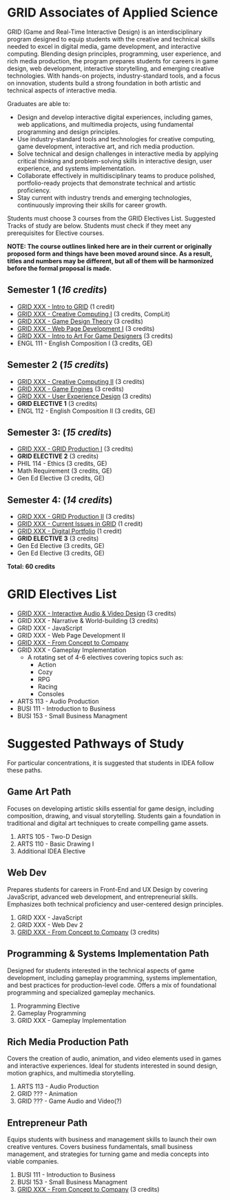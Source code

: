 # GRID Associates of Applied Science

GRID (Game and Real-Time Interactive Design) is an interdisciplinary program designed to equip students with the creative and technical skills needed to excel in digital media, game development, and interactive computing. Blending design principles, programming, user experience, and rich media production, the program prepares students for careers in game design, web development, interactive storytelling, and emerging creative technologies. With hands-on projects, industry-standard tools, and a focus on innovation, students build a strong foundation in both artistic and technical aspects of interactive media.

Graduates are able to:

* Design and develop interactive digital experiences, including games, web applications, and multimedia projects, using fundamental programming and design principles.
* Use industry-standard tools and technologies for creative computing, game development, interactive art, and rich media production.
* Solve technical and design challenges in interactive media by applying critical thinking and problem-solving skills in interactive design, user experience, and systems implementation.
* Collaborate effectively in multidisciplinary teams to produce polished, portfolio-ready projects that demonstrate technical and artistic proficiency.
* Stay current with industry trends and emerging technologies, continuously improving their skills for career growth.

Students must choose 3 courses from the GRID Electives List. Suggested Tracks of study are below. Students must check if they meet any prerequisites for Elective courses.

**NOTE: The course outlines linked here are in their current or originally proposed form and things have been moved around since. As a result, titles and numbers may be different, but all of them will be harmonized before the formal proposal is made.**

## Semester 1 (*16 credits*)
* [GRID XXX - Intro to GRID](../classes/intro-to-grid.md) (1 credit)
* [GRID XXX - Creative Computing I](../classes/creative-computing-i.md) (3 credits, CompLit)
* [GRID XXX - Game Design Theory](../classes/game-design-theory.md) (3 credits)
* [GRID XXX - Web Page Development I](../classes/web-page-development-i.md) (3 credits)
* [GRID XXX - Intro to Art For Game Designers](../classes/intro-to-art-for-game-designers.md) (3 credits)
* ENGL 111 - English Composition I (3 credits, GE)

## Semester 2 (*15 credits*)
* [GRID XXX - Creative Computing II](../classes/creative-computing-ii.md) (3 credits)
* [GRID XXX - Game Engines](../classes/game-engines.md) (3 credits)
* [GRID XXX - User Experience Design](../classes/user-experience-design.md) (3 credits)
* **GRID ELECTIVE 1** (3 credits)
* ENGL 112 - English Composition II (3 credits, GE)

## Semester 3: (*15 credits*)
* [GRID XXX - GRID Production I](../classes/grid-production-1.md) (3 credits)
* **GRID ELECTIVE 2** (3 credits)
* PHIL 114 - Ethics (3 credits, GE)
* Math Requirement (3 credits, GE)
* Gen Ed Elective (3 credits, GE)

## Semester 4: (*14 credits*)
* [GRID XXX - GRID Production II](../classes/grid-production-ii.md) (3 credits)
* [GRID XXX - Current Issues in GRID](../classes/current-issues-in-grid.md) (1 credit)
* [GRID XXX - Digital Portfolio](../classes/digital-portfolio.md) (1 credit)
* **GRID ELECTIVE 3** (3 credits)
* Gen Ed Elective (3 credits, GE)
* Gen Ed Elective (3 credits, GE)

**Total: 60 credits**


# GRID Electives List

* [GRID XXX - Interactive Audio & Video Design](../classes/interactive-audio-video-design.md) (3 credits)
* GRID XXX - Narrative & World-building (3 credits)
* GRID XXX - JavaScript
* GRID XXX - Web Page Development II
* [GRID XXX - From Concept to Company](../classes/from-concept-to-company.md)
* GRID XXX - Gameplay Implementation
    * A rotating set of 4-6 electives covering topics such as:
        * Action
        * Cozy
        * RPG
        * Racing
        * Consoles
* ARTS 113 - Audio Production
* BUSI 111 - Introduction to Business
* BUSI 153 - Small Business Managment

# Suggested Pathways of Study

For particular concentrations, it is suggested that students in IDEA follow these paths.

## Game Art Path
Focuses on developing artistic skills essential for game design, including composition, drawing, and visual storytelling. Students gain a foundation in traditional and digital art techniques to create compelling game assets.
1. ARTS 105 - Two-D Design
1. ARTS 110 - Basic Drawing I
1. Additional IDEA Elective

## Web Dev 
Prepares students for careers in Front-End and UX Design by covering JavaScript, advanced web development, and entrepreneurial skills. Emphasizes both technical proficiency and user-centered design principles.
1. GRID XXX - JavaScript
1. GRID XXX - Web Dev 2
1. [GRID XXX - From Concept to Company](../classes/from-concept-to-company.md) (3 credits)

## Programming & Systems Implementation Path
Designed for students interested in the technical aspects of game development, including gameplay programming, systems implementation, and best practices for production-level code. Offers a mix of foundational programming and specialized gameplay mechanics.
1. Programming Elective
1. Gameplay Programming
1. GRID XXX - Gameplay Implementation

## Rich Media Production Path
Covers the creation of audio, animation, and video elements used in games and interactive experiences. Ideal for students interested in sound design, motion graphics, and multimedia storytelling.
1. ARTS 113 - Audio Production
1. GRID ??? - Animation
1. GRID ??? - Game Audio and Video(?)

## Entrepreneur Path
Equips students with business and management skills to launch their own creative ventures. Covers business fundamentals, small business management, and strategies for turning game and media concepts into viable companies.
1. BUSI 111 - Introduction to Business
1. BUSI 153 - Small Business Managment
1. [GRID XXX - From Concept to Company](../classes/from-concept-to-company.md) (3 credits)
